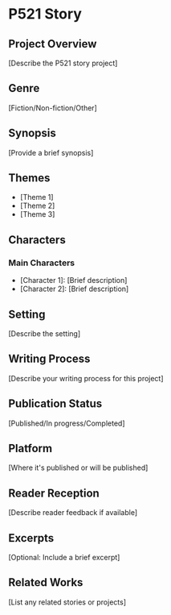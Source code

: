 # P521 Story

## Project Overview

[Describe the P521 story project]

## Genre

[Fiction/Non-fiction/Other]

## Synopsis

[Provide a brief synopsis]

## Themes

- [Theme 1]
- [Theme 2]
- [Theme 3]

## Characters

### Main Characters
- [Character 1]: [Brief description]
- [Character 2]: [Brief description]

## Setting

[Describe the setting]

## Writing Process

[Describe your writing process for this project]

## Publication Status

[Published/In progress/Completed]

## Platform

[Where it's published or will be published]

## Reader Reception

[Describe reader feedback if available]

## Excerpts

[Optional: Include a brief excerpt]

## Related Works

[List any related stories or projects]